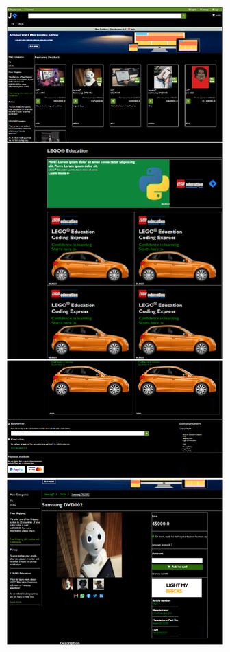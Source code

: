 <img src='screenshot/tempsnip1.png' alt = "J.E Homepage"/>

<img src='screenshot/tempsnip2.png' alt = "J.E Homepage"/>

<img src='screenshot/tempsnip3.png' alt = "J.E Footpage"/>

<img src='screenshot/tempsnip4.png' alt = "J.E Productpage"/>